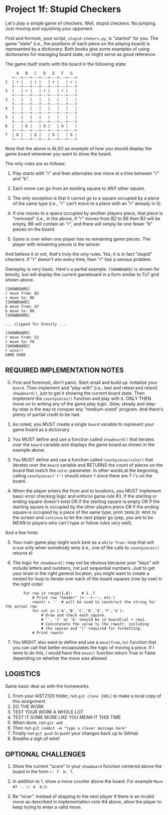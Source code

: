 # Project 1f: Stupid Checkers

Let's play a simple game of checkers. Well, stupid checkers. No jumping. Just moving and squishing your opponent.

First and formost, your script, `stupid-chekers.py`, is "started" for you. The game "state" (i.e., the positions of each piece on the playing board) is represented by a dictionary. Both books give some examples of using dictionaries for managing board state, so might serve as good reference.

The game itself starts with the board in the following state:
```
     A   B   C   D   E   F   G
   +---+---+---+---+---+---+---+
1  | r |   | r |   | r |   | r |
   +---+---+---+---+---+---+---+
2  |   | r |   | r |   | r |   |
   +---+---+---+---+---+---+---+
3  |   |   |   |   |   |   |   |
   +---+---+---+---+---+---+---+
4  |   |   |   |   |   |   |   |
   +---+---+---+---+---+---+---+
5  |   |   |   |   |   |   |   |
   +---+---+---+---+---+---+---+
6  |   | b |   | b |   | b |   |
   +---+---+---+---+---+---+---+
7  | b |   | b |   | b |   | b |
   +---+---+---+---+---+---+---+
```
Note that the above is ALSO an example of how you should display the game board whenever you want to show the board.

The only rules are as follows:

1. Play starts with "r" and then alternates one move at a time between "r" and "b".

2. Each move can go from an existing square to ANY other square.

3. The only exception is that it cannot go to a square occupied by a piece of the same type (i.e., "r" can't move to a place with an "r" already in it).

4. If one moves to a space occupied by another players piece, that piece is "removed" (i.e., in the above, if "r" moves from B2 to B6 then B2 will be empty, B6 will contain an "r", and there will simply be one fewer "b" pieces on the board.

5. Game is over when one player has no remaining game pieces. The player with remaining pieces is the winner.

And believe it or not, that's truly the only rules. Yes, it is in fact "stupid" checkers. If "r" doesn't win every time, then "r" has a serious problem.

Gameplay is very basic. Here's a partial example. `[SHOWBOARD]` is shown for brevity, but will display the current gameboard in a form similar to 7x7 grid shown above.
```
[SHOWBOARD]
r move from: B2
r move to: B6
[SHOWBOARD]
b move from: A7
b move to: B6
[SHOWBOARD]

... clipped for brevity ...

[SHOWBOARD]
r move from: G1
r move to: F6
[SHOWBOARD]
r wins!!
GAME OVER
```

## REQUIRED IMPLEMENTATION NOTES 

0. First and foremost, don't panic. Start small and build up. Initialize your `board`. Then implement and "play with" (i.e., test and retest and retest) `showboard()`, just to get it showing the current board state. Then implement the `countpieces()` function and play with it. ONLY THEN move on to writing any of the game play logic. Slow, steady and step-by-step is the way to conquer any "medium-sized" program. And there's plenty of partial credit to be had.

1. As noted, you MUST create a single `board` variable to represent your game board as a dictionary.

2. You MUST define and use a function called `showboard()` that iterates over the `board` variable and displays the game board as shown in the example above.

3. You MUST define and use a function called `countpieces(color)` that iterates over the `board` variable and RETURNS the count of pieces on the board that match the `color` parameter. In other words,at the beginning, calling `countpieces('r')` should return `7` since there are 7 r's on the board.

4. When the player enters the from and to locations, you MUST implement basic error checking logic and enforce game rule #3. If the starting or ending square doesn't exist OR if the starting square is empty OR if the starting square is occupied by the other players piece OR if the ending square is occupied by a piece of the same type, print `INVALID MOVE` to the screen and `continue` to let the next player go (yep, you are to be MEAN to players who can't type or follow rules very well).

And a few hints:

5. Your main game play might work best as a `while True:` loop that will `break` only when somebody wins (i.e., one of the calls to `countpieces()` returns `0`)

6. The logic for `showboard()` may not be obvious because your "keys" will include letters and numbers, not just sequential numbers. Just to get your brain in the right general location, you might want to create a nested for loop to iterate over each of the board squares (row by row) in the right order:
```
        for row in range(1,8):    # 1..7
            # Print row "header" (+---+---, etc.)
            rowstr = ''  # will be used to construct the string for the actual row
            for col in ('A','B','C','D','E','F','G'):
                # Draw and check each square.
                # '', 'r' or 'b' should be in board[col + row].
                # Concatenate the value to the rowstr, including
                # the spaces and "|" required for formatting.
            # Print rowstr
```

7. You MIGHT also want to define and use a `move(from,to)` function that you can call that better encapsulates the logic of moving a piece. If I were to do this, I would have this `move()` function return True or False depending on whether the move was allowed.

## LOGISTICS 

Same basic deal as with the homeworks. 

1. From your AIST2120 folder, run `git clone [URL]` to make a local copy of this assignment. 
2. DO THE WORK 
3. TEST YOUR WORK A WHOLE LOT 
4. TEST IT SOME MORE LIKE YOU MEAN IT THIS TIME 
5. When done, run `git add .` 
6. Then run `git commit –m "type a clever message here"` 
7. Finally run `git push` to push your changes back up to GitHub 
8. Breathe a sigh of relief 

## OPTIONAL CHALLENGES 

1. Show the current "score" in your `showboard` function centered above the board in the form `r: 7  b: 7`.

2. In addition to 1, show a move counter above the board. For example `Move #7 -- r: 4  b:3`.

3. Be "nicer". Instead of skipping to the next player if there is an invalid move as described in implementation note #4 above, allow the player to keep trying to enter a valid move.
